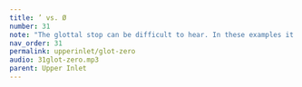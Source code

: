 ```yaml
---
title: ’ vs. Ø
number: 31
note: "The glottal stop can be difficult to hear. In these examples it is compared with zero (Ø)."
nav_order: 31
permalink: upperinlet/glot-zero
audio: 31glot-zero.mp3
parent: Upper Inlet
---
```


